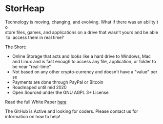 # StorHeap
Technology is moving, changing, and evolving. What if there was an ability to  store files, games, and applications on a drive that wasn’t yours and be able to  access them in real time?

The Short:
* Online Storage that acts and looks like a hard drive to Windows, Mac and Linux and is fast enough to access any file, application, or folder to be near "real-time"
* Not based on any other crypto-currency and doesn't have a "value" per se
* Payments are done through PayPal or Bitcoin
* Roadmaped until mid 2020
* Open Sourced under the GNU AGPL 3+ License

Read the full White Paper [here](https://github.com/ohioiproject/StorHeap/blob/master/Documents/StorHeapWhitepaper-version1.2.pdf)

The GitHub is Active and looking for coders. Please contact us for information on how to help!